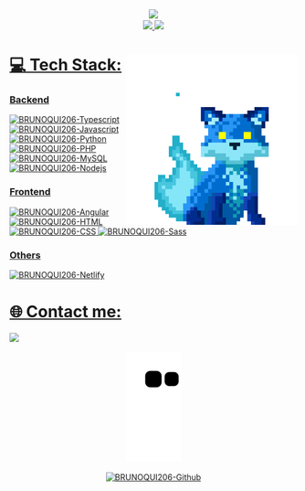 <div style="display: inline_block" align="center">
  <a href="https://git.io/typing-svg"><img src="https://readme-typing-svg.demolab.com?font=Noto+Sans+Japanese&size=45&pause=900&color=2E9AFE&center=true&width=1000%&height=70&lines=Hello%2C+World!+I'm+Bruno Guilherme!"/></a>
</div>

<div style="display: inline_block" align="center">
  <a href="https://github.com/BRUNOQUI206">
  <img height="180em" src="https://github-readme-stats.vercel.app/api?username=BRUNOQUI206&show_icons=true&theme=github_dark&include_all_commits=true&count_private=true"/>
  <img height="180em" src="https://github-readme-stats.vercel.app/api/top-langs/?username=BRUNOQUI206&layout=compact&langs_count=6&theme=github_dark"/>
</div>
    
<img align="right" height="300" src="fox.gif"/>

# 💻 Tech Stack:
### Backend
<div style="display: inline_block">
  <img alt="BRUNOQUI206-Typescript" src="https://img.shields.io/badge/TypeScript-007ACC?style=for-the-badge&logo=typescript&logoColor=white">
  <img alt="BRUNOQUI206-Javascript" src="https://img.shields.io/badge/JavaScript-323330?style=for-the-badge&logo=javascript&logoColor=F7DF1E">
  <img alt="BRUNOQUI206-Python" src="https://img.shields.io/badge/Python-14354C?style=for-the-badge&logo=python&logoColor=white">
  <img alt="BRUNOQUI206-PHP" src="https://img.shields.io/badge/PHP-777BB4?style=for-the-badge&logo=php&logoColor=white">
  <img alt="BRUNOQUI206-MySQL" src="https://img.shields.io/badge/MySQL-00000F?style=for-the-badge&logo=mysql&logoColor=white">
  <img alt="BRUNOQUI206-Nodejs" src="https://img.shields.io/badge/Node.js-43853D?style=for-the-badge&logo=node.js&logoColor=white">
</div>

### Frontend
<div style="display: inline_block">
  <img alt="BRUNOQUI206-Angular" src="https://img.shields.io/badge/Angular-DD0031?style=for-the-badge&logo=angular&logoColor=white">
  <img alt="BRUNOQUI206-HTML" src="https://img.shields.io/badge/HTML5-E34F26?style=for-the-badge&logo=html5&logoColor=white">
  <img alt="BRUNOQUI206-CSS" src="https://img.shields.io/badge/CSS3-1572B6?style=for-the-badge&logo=css3&logoColor=white">
  <img alt="BRUNOQUI206-Sass" src="https://img.shields.io/badge/Sass-CC6699?style=for-the-badge&logo=sass&logoColor=white">
</div>

### Others
<div style="display: inline_block">
  <img alt="BRUNOQUI206-Netlify" src="https://img.shields.io/badge/Netlify-00C7B7?style=for-the-badge&logo=netlify&logoColor=white">
  
</div>

##

# 🌐 Contact me:
<div style="display: inline_block">
  <a href="http://www.linkedin.com/in/brunogs-developer-full-stack" target="_blank"><img src="https://img.shields.io/badge/-LinkedIn-%230077B5?style=for-the-badge&logo=linkedin&logoColor=white" target="_blank"></a>  
</div>

<div style="display: inline_block" align="center">
  
![snake gif](https://github.com/BRUNOQUI206/BRUNOQUI206/blob/output/github-contribution-grid-snake-dark.svg)
</div>

<div style="display: inline_block" align="center">
  <a href="#" target="_blank"><img align="center" height="30" alt="BRUNOQUI206-Github" src="https://img.shields.io/github/followers/BRUNOQUI206?style=social&label=Follow&maxAge=2592000"></a> 
</div>
